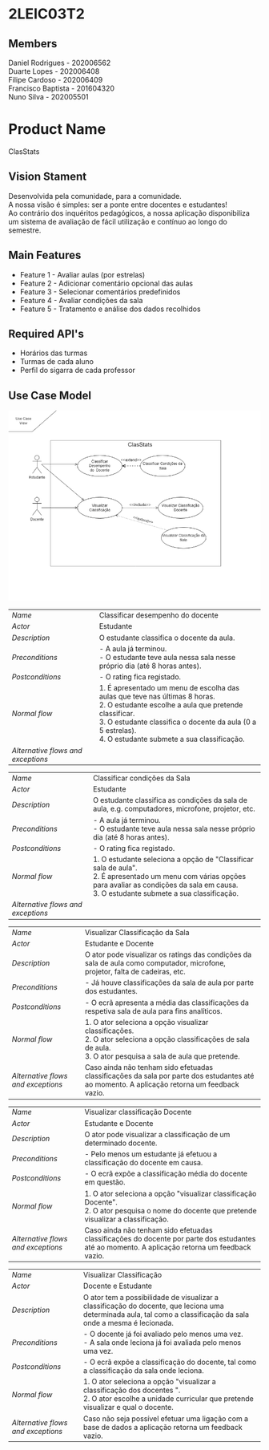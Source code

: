 # 2LEIC03T2

## Members

Daniel Rodrigues - 202006562 <br>
Duarte Lopes - 202006408 <br>
Filipe Cardoso - 202006409 <br>
Francisco Baptista - 201604320 <br>
Nuno Silva - 202005501 <br>

# Product Name
ClasStats

## Vision Stament
Desenvolvida pela comunidade, para a comunidade. <br>
A nossa visão é simples: ser a ponte entre docentes e estudantes! <br>
Ao contrário dos inquéritos pedagógicos, a nossa aplicação disponibiliza um sistema de avaliação de fácil utilização e contínuo ao longo do semestre.

## Main Features
 - Feature 1 - Avaliar aulas (por estrelas)
 - Feature 2 - Adicionar comentário opcional das aulas
 - Feature 3 - Selecionar comentários predefinidos
 - Feature 4 - Avaliar condições da sala
 - Feature 5 - Tratamento e análise dos dados recolhidos


## Required API's
- Horários das turmas
- Turmas de cada aluno
- Perfil do sigarra de cada professor


## Use Case Model

 <p align="center" justify="center">
  <img src="https://github.com/LEIC-ES-2021-22/2LEIC03T2/blob/main/images/UseCases.png"/>
</p>

|||
| --- | --- |
| *Name* | Classificar desempenho do docente |
| *Actor* |  Estudante | 
| *Description* | O estudante classifica o docente da aula. |
| *Preconditions* | - A aula já terminou. <br>  - O estudante teve aula nessa sala nesse próprio dia (até 8 horas antes). |
| *Postconditions* |  - O rating fica registado. |
| *Normal flow* | 1. É apresentado um menu de escolha das aulas que teve nas últimas 8 horas.<br> 2. O estudante escolhe a aula que pretende classificar.<br> 3. O estudante classifica o docente da aula (0 a 5 estrelas).<br> 4. O estudante submete a sua classificação. |
| *Alternative flows and exceptions* |  |

|||
| --- | --- |
| *Name* | Classificar condições da Sala |
| *Actor* |  Estudante | 
| *Description* | O estudante classifica as condições da sala de aula, e.g. computadores, microfone, projetor, etc. |
| *Preconditions* | - A aula já terminou. <br>  - O estudante teve aula nessa sala nesse próprio dia (até 8 horas antes). |
| *Postconditions* |  - O rating fica registado. |
| *Normal flow* | 1. O estudante seleciona a opção de "Classificar sala de aula".<br> 2. É apresentado um menu com várias opções para avaliar as condições da sala em causa.<br> 3. O estudante submete a sua classificação. |
| *Alternative flows and exceptions* |  |

|||
| --- | --- |
| *Name* | Visualizar Classificação da Sala |
| *Actor* |  Estudante e Docente | 
| *Description* | O ator pode visualizar os ratings das condições da sala de aula como computador, microfone, <br> projetor, falta de cadeiras, etc. |
| *Preconditions* | - Já houve classificações da sala de aula por parte dos estudantes. |
| *Postconditions* | - O ecrã apresenta a média das classificações da respetiva sala de aula para fins analíticos. |
| *Normal flow* | 1. O ator seleciona a opção visualizar classificações.<br> 2. O ator seleciona a opção classificações de sala de aula.<br> 3. O ator pesquisa a sala de aula que pretende. |
| *Alternative flows and exceptions* | Caso ainda não tenham sido efetuadas classificações da sala por parte dos estudantes até ao momento. A aplicação retorna um feedback vazio. |

|||
| --- | --- |
| *Name* | Visualizar classificação Docente |
| *Actor* | Estudante e Docente |
| *Description* | O ator pode visualizar a classificação de um determinado docente. |
| *Preconditions* | - Pelo menos um estudante já efetuou a classificação do docente em causa. |
| *Postconditions* | - O ecrã expõe a classificação média do docente em questão. |
| *Normal flow* | 1. O ator seleciona a opção "visualizar classificação Docente". <br> 2. O ator pesquisa o nome do docente que pretende visualizar a classificação. |
| *Alternative flows and exceptions* | Caso ainda não tenham sido efetuadas classificações do docente por parte dos estudantes até ao momento. A aplicação retorna um feedback vazio. |

|||
| --- | --- |
| *Name* | Visualizar Classificação |
| *Actor* |  Docente e Estudante | 
| *Description* | O ator tem a possibilidade de visualizar a classificação do docente, que leciona uma determinada aula, tal como a classificação da sala onde a mesma é lecionada. |
| *Preconditions* | - O docente já foi avaliado pelo menos uma vez. <br>  - A sala onde leciona já foi avaliada pelo menos uma vez. |
| *Postconditions* |  - O ecrã expõe a classificação do docente, tal como a classificação da sala onde leciona. |
| *Normal flow* | 1. O ator seleciona a opção "visualizar a classificação dos docentes ".<br> 2. O ator escolhe a unidade curricular que pretende visualizar e qual o docente.<br>
| *Alternative flows and exceptions* | Caso não seja possível efetuar uma ligação com a base de dados a aplicação retorna um feedback vazio. |
